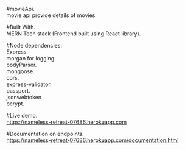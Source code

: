 #movieApi.     
movie api provide details of movies

#Built With.  
MERN Tech stack (Frontend built using React library).   

#Node dependencies:     
Express.  
morgan for logging.  
bodyParser.  
mongoose.   
cors.   
express-validator.   
passport.   
jsonwebtoken    
bcrypt.   

#Live demo.          
https://nameless-retreat-07686.herokuapp.com

#Documentation on endpoints.        
https://nameless-retreat-07686.herokuapp.com/documentation.html

